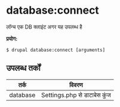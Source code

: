 # database:connect
लॉन्च एक DB क्लाइंट अगर यह उपलब्ध है

**प्रयोग:**
```
$ drupal database:connect [arguments]
```

## उपलब्ध तर्कों
तर्क | विवरण
---------|-------------
database | Settings.php से डाटाबेस कुंज
